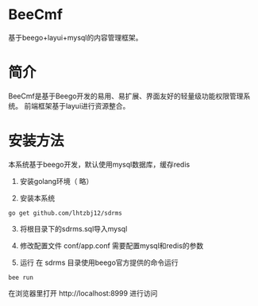 # BeeCmf
基于beego+layui+mysql的内容管理框架。

# 简介
BeeCmf是基于Beego开发的易用、易扩展、界面友好的轻量级功能权限管理系统。
前端框架基于layui进行资源整合。
# 安装方法

本系统基于beego开发，默认使用mysql数据库，缓存redis 


1. 安装golang环境（ 略）

2. 安装本系统
```
go get github.com/lhtzbj12/sdrms
```
3. 将根目录下的sdrms.sql导入mysql

4. 修改配置文件 conf/app.conf
 需要配置mysql和redis的参数
5. 运行
在 sdrms 目录使用beego官方提供的命令运行
```
bee run
```
在浏览器里打开 http://localhost:8999 进行访问